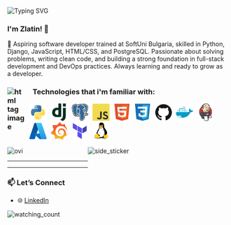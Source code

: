 ![Typing SVG](https://readme-typing-svg.herokuapp.com?color=%2336BCF7&lines=Hello,+World!;Welcome+to+my+GitHub+Profile!;Happy+Coding!+💻)

### I'm Zlatin! 👋

🌱 Aspiring software developer trained at SoftUni Bulgaria, skilled in Python, Django, JavaScript, HTML/CSS, and PostgreSQL. Passionate about solving problems, writing clean code, and building a strong foundation in full-stack development and DevOps practices. Always learning and ready to grow as a developer.

  ### <img align="left" alt="html tag image" src="https://media2.giphy.com/media/QssGEmpkyEOhBCb7e1/giphy.gif?cid=ecf05e47a0n3gi1bfqntqmob8g9aid1oyj2wr3ds3mg700bl&rid=giphy.gif" width="45" style="margin-right: 5px;"> &nbsp; Technologies that i'm familiar with:

  <img src="https://github.com/devicons/devicon/blob/master/icons/python/python-original.svg" title="Python" alt="Python" width="40" height="40"/>&nbsp;
  <img src="https://github.com/devicons/devicon/blob/master/icons/django/django-plain.svg" title="Django" alt="Django" width="40" height="40"/>&nbsp;
  <img src="https://github.com/devicons/devicon/blob/master/icons/postgresql/postgresql-original.svg" title="Postgresql" alt="Postgresql" width="40" height="40"/>&nbsp;
  <img src="https://github.com/devicons/devicon/blob/master/icons/javascript/javascript-original.svg" title="JS" alt="JS" width="40" height="40"/>&nbsp;
  <img src="https://github.com/devicons/devicon/blob/master/icons/html5/html5-original.svg" title="HTML" alt="HTML" width="40" height="40"/>&nbsp;
  <img src="https://github.com/devicons/devicon/blob/master/icons/css3/css3-original.svg" title="CSS" alt="CSS" width="40" height="40"/>&nbsp;
  <img src="https://github.com/devicons/devicon/blob/master/icons/github/github-original.svg" title="GitHub" alt="GitHub" width="40" heigth="40"/>&nbsp;
  <img src="https://github.com/devicons/devicon/blob/master/icons/docker/docker-plain.svg" title="Docker" alt="Docker" width="40" heigth="40"/>&nbsp;
  <img src="https://github.com/devicons/devicon/blob/master/icons/jenkins/jenkins-original.svg" title="Jenkins" alt="Jenkins" width="40" heigth="40"/>&nbsp;
  <img src="https://github.com/devicons/devicon/blob/master/icons/azure/azure-original.svg" title="Azure" alt="Azure" width="40" heigth="40"/>&nbsp;
  <img src="https://github.com/devicons/devicon/blob/master/icons/grafana/grafana-original.svg" title="Grafana" alt="Grafana" width="40" heigth="40"/>&nbsp;
  <img src="https://github.com/devicons/devicon/blob/master/icons/terraform/terraform-original.svg" title="Terraform" alt="Terraform" width="40" heigth="40"/>&nbsp;
  <img src="https://github.com/devicons/devicon/blob/master/icons/linux/linux-original.svg" title="Linux" alt="Linux" width="40" heigth="40"/>&nbsp;

  <img align="right" width=320px height=210px alt="side_sticker" src="https://media.giphy.com/media/TEnXkcsHrP4YedChhA/giphy.gif" /> <img src="https://github-readme-stats.vercel.app/api/top-langs?username=zlatin-r&show_icons=true&locale=en&layout=compact&theme=chartreuse-dark" alt="ovi" />

---

  
  

---

### 📫 Let’s Connect  
- 🌐 [LinkedIn](https://www.linkedin.com/in/zlatin-rusev-75057b282)  

<img src="https://widgetbite.com/stats/{random-guid}" alt="watching_count" />
